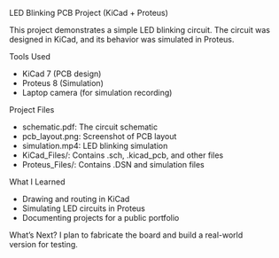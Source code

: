 LED Blinking PCB Project (KiCad + Proteus)

This project demonstrates a simple LED blinking circuit. The circuit was designed in KiCad, and its behavior was simulated in Proteus.



 Tools Used
- KiCad 7 (PCB design)
- Proteus 8 (Simulation)
- Laptop camera (for simulation recording)

 Project Files
- schematic.pdf: The circuit schematic
- pcb_layout.png: Screenshot of PCB layout
- simulation.mp4: LED blinking simulation
- KiCad_Files/: Contains .sch, .kicad_pcb, and other files
- Proteus_Files/: Contains .DSN and simulation files



 What I Learned
- Drawing and routing in KiCad
- Simulating LED circuits in Proteus
- Documenting projects for a public portfolio



 What’s Next?
I plan to fabricate the board and build a real-world version for testing.
